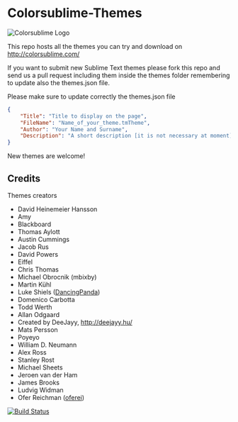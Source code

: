 Colorsublime-Themes
===================


![Colorsublime Logo](http://colorsublime.com/img/ColorSublime_logo.png "Colorsublime")

This repo hosts all the themes you can try and download on http://colorsublime.com/

If you want to submit new Sublime Text themes please fork this repo and send us a pull request including them inside the themes folder remembering to update also the themes.json file.

Please make sure to update correctly the themes.json file

```json
{
	"Title": "Title to display on the page",
	"FileName": "Name_of_your_theme.tmTheme",
	"Author": "Your Name and Surname",
	"Description": "A short description [it is not necessary at moment]"
}
```

New themes are welcome!

## Credits

Themes creators

 - David Heinemeier Hansson
 - Amy
 - Blackboard
 - Thomas Aylott
 - Austin Cummings
 - Jacob Rus
 - David Powers
 - Eiffel
 - Chris Thomas
 - Michael Obrocnik (mbixby)
 - Martin Kühl
 - Luke Shiels ([DancingPanda](https://github.com/dancingpanda))
 - Domenico Carbotta
 - Todd Werth
 - Allan Odgaard
 - Created by DeeJayy, http://deejayy.hu/
 - Mats Persson
 - Poyeyo
 - William D. Neumann
 - Alex Ross
 - Stanley Rost
 - Michael Sheets
 - Jeroen van der Ham
 - James Brooks
 - Ludvig Widman
 - Ofer Reichman ([oferei](http://oferei.com/))

 [![Build Status](https://travis-ci.org/Colorsublime/Colorsublime-Themes.png?branch=master)](https://travis-ci.org/Colorsublime/Colorsublime-Themes)
